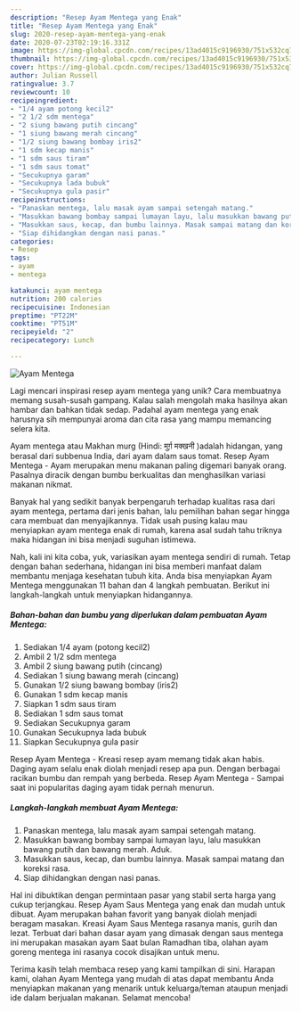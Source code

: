```yaml
---
description: "Resep Ayam Mentega yang Enak"
title: "Resep Ayam Mentega yang Enak"
slug: 2020-resep-ayam-mentega-yang-enak
date: 2020-07-23T02:19:16.331Z
image: https://img-global.cpcdn.com/recipes/13ad4015c9196930/751x532cq70/ayam-mentega-foto-resep-utama.jpg
thumbnail: https://img-global.cpcdn.com/recipes/13ad4015c9196930/751x532cq70/ayam-mentega-foto-resep-utama.jpg
cover: https://img-global.cpcdn.com/recipes/13ad4015c9196930/751x532cq70/ayam-mentega-foto-resep-utama.jpg
author: Julian Russell
ratingvalue: 3.7
reviewcount: 10
recipeingredient:
- "1/4 ayam potong kecil2"
- "2 1/2 sdm mentega"
- "2 siung bawang putih cincang"
- "1 siung bawang merah cincang"
- "1/2 siung bawang bombay iris2"
- "1 sdm kecap manis"
- "1 sdm saus tiram"
- "1 sdm saus tomat"
- "Secukupnya garam"
- "Secukupnya lada bubuk"
- "Secukupnya gula pasir"
recipeinstructions:
- "Panaskan mentega, lalu masak ayam sampai setengah matang."
- "Masukkan bawang bombay sampai lumayan layu, lalu masukkan bawang putih dan bawang merah. Aduk."
- "Masukkan saus, kecap, dan bumbu lainnya. Masak sampai matang dan koreksi rasa."
- "Siap dihidangkan dengan nasi panas."
categories:
- Resep
tags:
- ayam
- mentega

katakunci: ayam mentega 
nutrition: 200 calories
recipecuisine: Indonesian
preptime: "PT22M"
cooktime: "PT51M"
recipeyield: "2"
recipecategory: Lunch

---
```



![Ayam Mentega](https://img-global.cpcdn.com/recipes/13ad4015c9196930/751x532cq70/ayam-mentega-foto-resep-utama.jpg)

Lagi mencari inspirasi resep ayam mentega yang unik? Cara membuatnya memang susah-susah gampang. Kalau salah mengolah maka hasilnya akan hambar dan bahkan tidak sedap. Padahal ayam mentega yang enak harusnya sih mempunyai aroma dan cita rasa yang mampu memancing selera kita.

Ayam mentega atau Makhan murg (Hindi: मुर्ग़ मक्खनी )adalah hidangan, yang berasal dari subbenua India, dari ayam dalam saus tomat. Resep Ayam Mentega - Ayam merupakan menu makanan paling digemari banyak orang. Pasalnya diracik dengan bumbu berkualitas dan menghasilkan variasi makanan nikmat.

Banyak hal yang sedikit banyak berpengaruh terhadap kualitas rasa dari ayam mentega, pertama dari jenis bahan, lalu pemilihan bahan segar hingga cara membuat dan menyajikannya. Tidak usah pusing kalau mau menyiapkan ayam mentega enak di rumah, karena asal sudah tahu triknya maka hidangan ini bisa menjadi suguhan istimewa.


Nah, kali ini kita coba, yuk, variasikan ayam mentega sendiri di rumah. Tetap dengan bahan sederhana, hidangan ini bisa memberi manfaat dalam membantu menjaga kesehatan tubuh kita. Anda bisa menyiapkan Ayam Mentega menggunakan 11 bahan dan 4 langkah pembuatan. Berikut ini langkah-langkah untuk menyiapkan hidangannya.

<!--inarticleads1-->

##### Bahan-bahan dan bumbu yang diperlukan dalam pembuatan Ayam Mentega:

1. Sediakan 1/4 ayam (potong kecil2)
1. Ambil 2 1/2 sdm mentega
1. Ambil 2 siung bawang putih (cincang)
1. Sediakan 1 siung bawang merah (cincang)
1. Gunakan 1/2 siung bawang bombay (iris2)
1. Gunakan 1 sdm kecap manis
1. Siapkan 1 sdm saus tiram
1. Sediakan 1 sdm saus tomat
1. Sediakan Secukupnya garam
1. Gunakan Secukupnya lada bubuk
1. Siapkan Secukupnya gula pasir


Resep Ayam Mentega - Kreasi resep ayam memang tidak akan habis. Daging ayam selalu enak diolah menjadi resep apa pun. Dengan berbagai racikan bumbu dan rempah yang berbeda. Resep Ayam Mentega - Sampai saat ini popularitas daging ayam tidak pernah menurun. 

<!--inarticleads2-->

##### Langkah-langkah membuat Ayam Mentega:

1. Panaskan mentega, lalu masak ayam sampai setengah matang.
1. Masukkan bawang bombay sampai lumayan layu, lalu masukkan bawang putih dan bawang merah. Aduk.
1. Masukkan saus, kecap, dan bumbu lainnya. Masak sampai matang dan koreksi rasa.
1. Siap dihidangkan dengan nasi panas.


Hal ini dibuktikan dengan permintaan pasar yang stabil serta harga yang cukup terjangkau. Resep Ayam Saus Mentega yang enak dan mudah untuk dibuat. Ayam merupakan bahan favorit yang banyak diolah menjadi beragam masakan. Kreasi Ayam Saus Mentega rasanya manis, gurih dan lezat. Terbuat dari bahan dasar ayam yang dimasak dengan saus mentega ini merupakan masakan ayam Saat bulan Ramadhan tiba, olahan ayam goreng mentega ini rasanya cocok disajikan untuk menu. 

Terima kasih telah membaca resep yang kami tampilkan di sini. Harapan kami, olahan Ayam Mentega yang mudah di atas dapat membantu Anda menyiapkan makanan yang menarik untuk keluarga/teman ataupun menjadi ide dalam berjualan makanan. Selamat mencoba!
